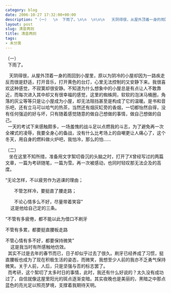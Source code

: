 ```yaml
---
category: blog
date: 2006-10-27 17:32:00+00:00
description: "（一）  \n  下雨了。\n\n  \n\n\n   天阴得很，从屋外顶着一身的雨回到小屋"
layout: post
slug: 清音两则
title: 清音两则
tags:
- 未分类
---
```


（一）  
  下雨了。

  


   天阴得很，从屋外顶着一身的雨回到小屋里，原以为阴冷的小屋却因为一路疾走反而很是舒适，打开音乐，打开黄色的台灯，心里无法控制的又安静下来。我很喜欢这种感觉，不寂寞却很安静。不知道为什么想象中的小屋总是有点让人不敢靠近，而每次进入其中却又有很幸福的感觉，这里的蜘蛛网，软软的泡沫马桶圈，角落的灰尘等等只是让小屋成为小屋，却无法阻挡甚至是构成了它的温暖。是书和音乐吧，还有立马可以哈气的热茶，当然还有烟灰缸旁的香烟，一切都怡然自得，没有任何强迫的好与坏，只有随着感觉随意的做自己想做的事情，做自己想做的自己。   
  一天的考试下来感触颇多，一场羞愧的战斗足以点燃我的斗志，为了避免再一次全裸式的凌辱，我要全身心的备战，没有什么比考场上的自嘲更让人痛心了，这个冬天，用自身的燃料做火炉吧，我怕冷，那么的怕……  
  
（二）  
   坐在这里不知所措，准备用文字絮叨昏沉的头脑之时，打开了X曾经写过的两篇文章，一篇为考研随笔，一篇为雪。再一次被感动，也同时轻叹那无法企及的高度。

  


“无论怎样，不以疲劳作为逃课的理由；

  


       不管怎样冷，要挺直了腰走路；

  


       不论心情多么不好，尽量带着笑容”   
    这是他给自己定的三条。

  


“不管有多疲倦，都不能以此为借口不刷牙

  


不管有多累，都要挺直腰板走路

  


不管心情有多不好，都要保持微笑”   
    这是我当时有所感触地仿效。  
  其实不过是去年的春节而已，日子却似乎过去了很久。刷牙已经养成了习惯，挺直腰板也成为了现在积极生活的姿态，而微笑，我想至少人前的我亦不乏勇气保持微笑。关于人前，人后，只是坚强与否的标志罢了。  
  而考研，这个絮叨了太多时日的事情，此时，我还有什么好说的？太久没有成功过了，自信就像这屋里阳光的斑点逐渐变暗。其实夜晚也是美丽的，黑暗之中那点蓝色的亮光足以照亮梦境，支撑着我期待天明。 

